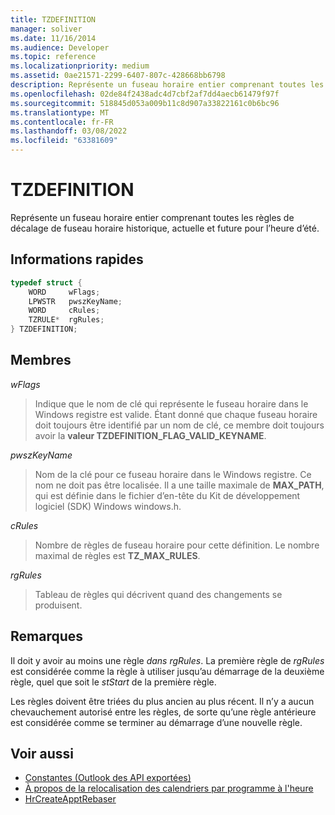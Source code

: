 ```yaml
---
title: TZDEFINITION
manager: soliver
ms.date: 11/16/2014
ms.audience: Developer
ms.topic: reference
ms.localizationpriority: medium
ms.assetid: 0ae21571-2299-6407-807c-428668bb6798
description: Représente un fuseau horaire entier comprenant toutes les règles de décalage de fuseau horaire historique, actuelle et future pour l’heure d’été.
ms.openlocfilehash: 02de84f2438adc4d7cbf2af7dd4aecb61479f97f
ms.sourcegitcommit: 518845d053a009b11c8d907a33822161c0b6bc96
ms.translationtype: MT
ms.contentlocale: fr-FR
ms.lasthandoff: 03/08/2022
ms.locfileid: "63381609"
---
```

# <a name="tzdefinition"></a>TZDEFINITION

Représente un fuseau horaire entier comprenant toutes les règles de décalage de fuseau horaire historique, actuelle et future pour l’heure d’été.
  
## <a name="quick-info"></a>Informations rapides

```cpp
typedef struct { 
    WORD     wFlags;  
    LPWSTR   pwszKeyName; 
    WORD     cRules; 
    TZRULE*  rgRules; 
} TZDEFINITION;
```

## <a name="members"></a>Membres

_wFlags_
  
> Indique que le nom de clé qui représente le fuseau horaire dans le Windows registre est valide. Étant donné que chaque fuseau horaire doit toujours être identifié par un nom de clé, ce membre doit toujours avoir la **valeur TZDEFINITION_FLAG_VALID_KEYNAME**.

_pwszKeyName_
  
> Nom de la clé pour ce fuseau horaire dans le Windows registre. Ce nom ne doit pas être localisée. Il a une taille maximale de **MAX_PATH**, qui est définie dans le fichier d’en-tête du Kit de développement logiciel (SDK) Windows windows.h.

_cRules_
  
> Nombre de règles de fuseau horaire pour cette définition. Le nombre maximal de règles est **TZ_MAX_RULES**.

_rgRules_
  
> Tableau de règles qui décrivent quand des changements se produisent.

## <a name="remarks"></a>Remarques

Il doit y avoir au moins une règle _dans rgRules_. La première règle de _rgRules_ est considérée comme la règle à utiliser jusqu’au démarrage de la deuxième règle, quel que soit le _stStart_ de la première règle.
  
Les règles doivent être triées du plus ancien au plus récent. Il n’y a aucun chevauchement autorisé entre les règles, de sorte qu’une règle antérieure est considérée comme se terminer au démarrage d’une nouvelle règle.
  
## <a name="see-also"></a>Voir aussi

- [Constantes (Outlook des API exportées)](constants-outlook-exported-apis.md)
- [À propos de la relocalisation des calendriers par programme à l'heure](about-rebasing-calendars-programmatically-for-daylight-saving-time.md)  
- [HrCreateApptRebaser](hrcreateapptrebaser.md)
